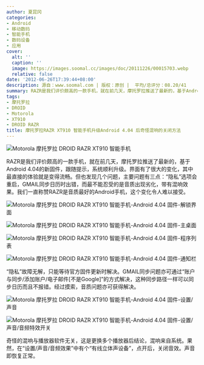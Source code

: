 ```yaml
---
author: 夏昆冈
categories:
- Android
- 移动数码
- 智能手机
- 数码设备
- 应用
cover:
  alt: ''
  caption: ''
  image: https://images.soomal.cc/images/doc/20111226/00015703.webp
  relative: false
date: '2012-06-26T17:39:44+08:00'
description: 源自：www.soomal.com | 版权：原创 |  平均/总评分：08.20/41
summary: RAZR是我们评价颇高的一款手机，就在前几天，摩托罗拉推送了最新的，基于Android 4.04的新固件，跟随提示，系统顺利升级。界面有了很大的变化，其中最直接的体验就是变得流畅。但也发现几个问题，主要问题有三点：“隐私”选项会重启，GMAIL同步日历时出错……
tags:
- 摩托罗拉
- DROID
- Motorola
- XT910
- DROID RAZR
title: 摩托罗拉RAZR XT910 智能手机升级Android 4.04 后奇怪混响的关闭方法
---
```


![Motorola 摩托罗拉 DROID RAZR XT910 智能手机](https://images.soomal.cc/images/doc/20111226/00015700.webp)



RAZR是我们评价颇高的一款手机，就在前几天，摩托罗拉推送了最新的，基于Android 4.04的新固件，跟随提示，系统顺利升级。界面有了很大的变化，其中最直接的体验就是变得流畅。但也发现几个问题，主要问题有三点：“隐私”选项会重启，GMAIL同步日历时出错，而最不能忍受的是音质出现劣化，带有混响效果。我们一直称赞RAZR是音质最好的Android手机，这个变化令人难以接受。

![Motorola 摩托罗拉 DROID RAZR XT910 智能手机-Android 4.04 固件-解锁界面](https://images.soomal.cc/images/doc/20120626/00020614.webp)




![Motorola 摩托罗拉 DROID RAZR XT910 智能手机-Android 4.04 固件-主桌面](https://images.soomal.cc/images/doc/20120626/00020615.webp)




![Motorola 摩托罗拉 DROID RAZR XT910 智能手机-Android 4.04 固件-程序列表](https://images.soomal.cc/images/doc/20120626/00020616.webp)




![Motorola 摩托罗拉 DROID RAZR XT910 智能手机-Android 4.04 固件-通知栏](https://images.soomal.cc/images/doc/20120626/00020617.webp)




“隐私”故障无解，只能等待官方固件更新时解决。GMAIL同步问题亦可通过“账户与同步/添加账户/电子邮件[不是Google]”的方式解决，这种同步路径一样可以同步日历而且不报错。经过摸索，音质问题亦可获得解决。

![Motorola 摩托罗拉 DROID RAZR XT910 智能手机-Android 4.04 固件-设置/声音](https://images.soomal.cc/images/doc/20120626/00020618.webp)




![Motorola 摩托罗拉 DROID RAZR XT910 智能手机-Android 4.04 固件-设置/声音/音频特效开关](https://images.soomal.cc/images/doc/20120626/00020619.webp)




奇怪的混响与播放器软件无关，这是更换多个播放器后结论，混响来自系统。果然，在“设置/声音/音频效果”中有个“有线立体声设备”，点开后，关闭音效。声音即恢复正常。